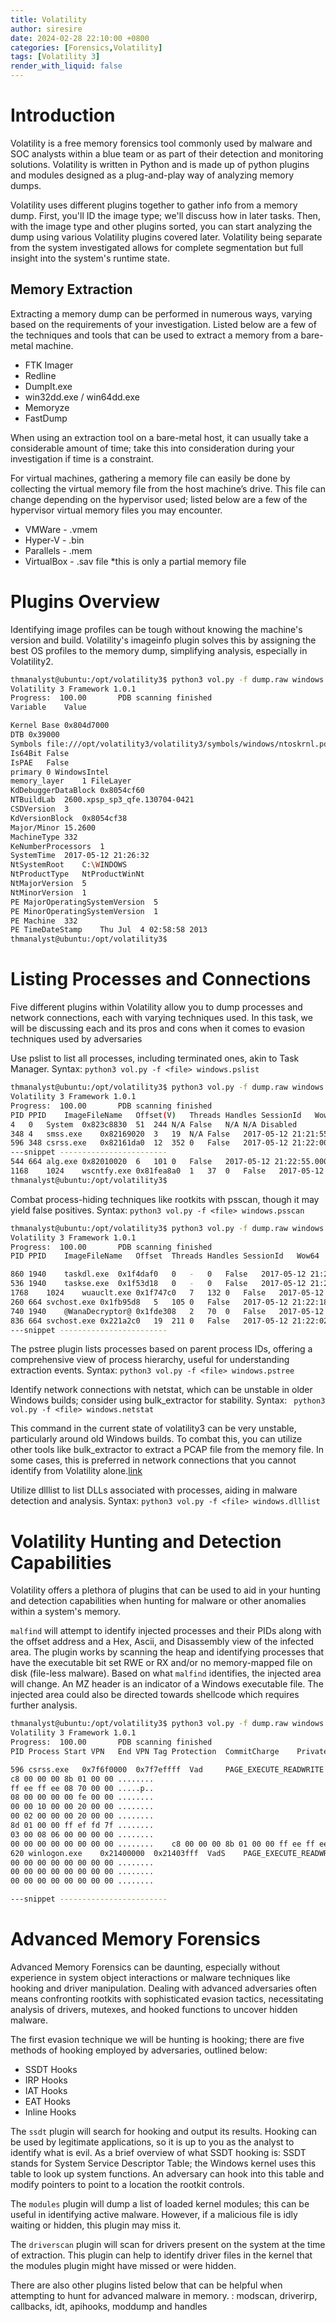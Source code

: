 ```yaml
---
title: Volatility
author: siresire
date: 2024-02-28 22:10:00 +0800
categories: [Forensics,Volatility]
tags: [Volatility 3]
render_with_liquid: false
---
```


# Introduction

Volatility is a free memory forensics tool commonly used by malware and SOC analysts within a blue team or as part of their detection and monitoring solutions. Volatility is written in Python and is made up of python plugins and modules designed as a plug-and-play way of analyzing memory dumps.

Volatility uses different plugins together to gather info from a memory dump. First, you'll ID the image type; we'll discuss how in later tasks. Then, with the image type and other plugins sorted, you can start analyzing the dump using various Volatility plugins covered later. Volatility being separate from the system investigated allows for complete segmentation but full insight into the system's runtime state.

## Memory Extraction

Extracting a memory dump can be performed in numerous ways, varying based on the requirements of your investigation. Listed below are a few of the techniques and tools that can be used to extract a memory from a bare-metal machine.

- FTK Imager
- Redline
- DumpIt.exe
- win32dd.exe / win64dd.exe
- Memoryze
- FastDump

When using an extraction tool on a bare-metal host, it can usually take a considerable amount of time; take this into consideration during your investigation if time is a constraint.


For virtual machines, gathering a memory file can easily be done by collecting the virtual memory file from the host machine’s drive. This file can change depending on the hypervisor used; listed below are a few of the hypervisor virtual memory files you may encounter.

- VMWare - .vmem
- Hyper-V - .bin
- Parallels - .mem
- VirtualBox - .sav file *this is only a partial memory file


# Plugins Overview

Identifying image profiles can be tough without knowing the machine's version and build. Volatility's imageinfo plugin solves this by assigning the best OS profiles to the memory dump, simplifying analysis, especially in Volatility2.

```bash
thmanalyst@ubuntu:/opt/volatility3$ python3 vol.py -f dump.raw windows.info
Volatility 3 Framework 1.0.1
Progress:  100.00		PDB scanning finished                     
Variable	Value

Kernel Base	0x804d7000
DTB	0x39000
Symbols	file:///opt/volatility3/volatility3/symbols/windows/ntoskrnl.pdb/423320282DB842E7BA2B0BFC86A84D75-2.json.xz
Is64Bit	False
IsPAE	False
primary	0 WindowsIntel
memory_layer	1 FileLayer
KdDebuggerDataBlock	0x8054cf60
NTBuildLab	2600.xpsp_sp3_qfe.130704-0421
CSDVersion	3
KdVersionBlock	0x8054cf38
Major/Minor	15.2600
MachineType	332
KeNumberProcessors	1
SystemTime	2017-05-12 21:26:32
NtSystemRoot	C:\WINDOWS
NtProductType	NtProductWinNt
NtMajorVersion	5
NtMinorVersion	1
PE MajorOperatingSystemVersion	5
PE MinorOperatingSystemVersion	1
PE Machine	332
PE TimeDateStamp	Thu Jul  4 02:58:58 2013
thmanalyst@ubuntu:/opt/volatility3$ 
```

# Listing Processes and Connections
Five different plugins within Volatility allow you to dump processes and network connections, each with varying techniques used. In this task, we will be discussing each and its pros and cons when it comes to evasion techniques used by adversaries

Use pslist to list all processes, including terminated ones, akin to Task Manager.
Syntax: `python3 vol.py -f <file> windows.pslist`

```bash
thmanalyst@ubuntu:/opt/volatility3$ python3 vol.py -f dump.raw windows.pslist
Volatility 3 Framework 1.0.1
Progress:  100.00		PDB scanning finished                     
PID	PPID	ImageFileName	Offset(V)	Threads	Handles	SessionId	Wow64	CreateTime	ExitTime	File output
4	0	System	0x823c8830	51	244	N/A	False	N/A	N/A	Disabled
348	4	smss.exe	0x82169020	3	19	N/A	False	2017-05-12 21:21:55.000000 	N/A	Disabled
596	348	csrss.exe	0x82161da0	12	352	0	False	2017-05-12 21:22:00.000000 	N/A	Disabled
---snippet ------------------------
544	664	alg.exe	0x82010020	6	101	0	False	2017-05-12 21:22:55.000000 	N/A	Disabled
1168	1024	wscntfy.exe	0x81fea8a0	1	37	0	False	2017-05-12 21:22:56.000000 	N/A	Disabled
thmanalyst@ubuntu:/opt/volatility3$ 

```

Combat process-hiding techniques like rootkits with psscan, though it may yield false positives. Syntax: `python3 vol.py -f <file> windows.psscan`

```bash
thmanalyst@ubuntu:/opt/volatility3$ python3 vol.py -f dump.raw windows.psscan
Volatility 3 Framework 1.0.1
Progress:  100.00		PDB scanning finished                     
PID	PPID	ImageFileName	Offset	Threads	Handles	SessionId	Wow64	CreateTime	ExitTime	File output

860	1940	taskdl.exe	0x1f4daf0	0	-	0	False	2017-05-12 21:26:23.000000 	2017-05-12 21:26:23.000000Disabled
536	1940	taskse.exe	0x1f53d18	0	-	0	False	2017-05-12 21:26:22.000000 	2017-05-12 21:26:23.000000Disabled
1768	1024	wuauclt.exe	0x1f747c0	7	132	0	False	2017-05-12 21:22:52.000000 	N/A	Disabled
260	664	svchost.exe	0x1fb95d8	5	105	0	False	2017-05-12 21:22:18.000000 	N/A	Disabled
740	1940	@WanaDecryptor@	0x1fde308	2	70	0	False	2017-05-12 21:22:22.000000 	N/A	Disabled
836	664	svchost.exe	0x221a2c0	19	211	0	False	2017-05-12 21:22:02.000000 	N/A	Disabled
---snippet ------------------------

```

The pstree plugin lists processes based on parent process IDs, offering a comprehensive view of process hierarchy, useful for understanding extraction events. Syntax: `python3 vol.py -f <file> windows.pstree`

Identify network connections with netstat, which can be unstable in older Windows builds; consider using bulk_extractor for stability. Syntax: ` python3 vol.py -f <file> windows.netstat`


This command in the current state of volatility3 can be very unstable, particularly around old Windows builds. To combat this, you can utilize other tools like bulk_extractor to extract a PCAP file from the memory file. In some cases, this is preferred in network connections that you cannot identify from Volatility alone.[link](https://tools.kali.org/forensics/bulk-extractor)

Utilize dlllist to list DLLs associated with processes, aiding in malware detection and analysis. Syntax: `python3 vol.py -f <file> windows.dlllist`

# Volatility Hunting and Detection Capabilities
Volatility offers a plethora of plugins that can be used to aid in your hunting and detection capabilities when hunting for malware or other anomalies within a system's memory.

`malfind` will attempt to identify injected processes and their PIDs along with the offset address and a Hex, Ascii, and Disassembly view of the infected area. The plugin works by scanning the heap and identifying processes that have the executable bit set RWE or RX and/or no memory-mapped file on disk (file-less malware). Based on what `malfind` identifies, the injected area will change. An MZ header is an indicator of a Windows executable file. The injected area could also be directed towards shellcode which requires further analysis.

```bash
thmanalyst@ubuntu:/opt/volatility3$ python3 vol.py -f dump.raw windows.malfind
Volatility 3 Framework 1.0.1
Progress:  100.00		PDB scanning finished                     
PID	Process	Start VPN	End VPN	Tag	Protection	CommitCharge	PrivateMemory	File output	Hexdump	Disasm

596	csrss.exe	0x7f6f0000	0x7f7effff	Vad 	PAGE_EXECUTE_READWRITE	0	0	Disabled	
c8 00 00 00 8b 01 00 00	........
ff ee ff ee 08 70 00 00	.....p..
08 00 00 00 00 fe 00 00	........
00 00 10 00 00 20 00 00	........
00 02 00 00 00 20 00 00	........
8d 01 00 00 ff ef fd 7f	........
03 00 08 06 00 00 00 00	........
00 00 00 00 00 00 00 00	........	c8 00 00 00 8b 01 00 00 ff ee ff ee 08 70 00 00 08 00 00 00 00 fe 00 00 00 00 10 00 00 20 00 00 00 02 00 00 00 20 00 00 8d 01 00 00 ff ef fd 7f 03 00 08 06 00 00 00 00 00 00 00 00 00 00 00 00
620	winlogon.exe	0x21400000	0x21403fff	VadS	PAGE_EXECUTE_READWRITE	4	1	Disabled	
00 00 00 00 00 00 00 00	........
00 00 00 00 00 00 00 00	........
00 00 00 00 00 00 00 00	........

---snippet ------------------------
```

# Advanced Memory Forensics

Advanced Memory Forensics can be daunting, especially without experience in system object interactions or malware techniques like hooking and driver manipulation. Dealing with advanced adversaries often means confronting rootkits with sophisticated evasion tactics, necessitating analysis of drivers, mutexes, and hooked functions to uncover hidden malware.

The first evasion technique we will be hunting is hooking; there are five methods of hooking employed by adversaries, outlined below:

- SSDT Hooks
- IRP Hooks
- IAT Hooks
- EAT Hooks
- Inline Hooks


The `ssdt` plugin will search for hooking and output its results. Hooking can be used by legitimate applications, so it is up to you as the analyst to identify what is evil. As a brief overview of what SSDT hooking is: SSDT stands for System Service Descriptor Table; the Windows kernel uses this table to look up system functions. An adversary can hook into this table and modify pointers to point to a location the rootkit controls.

The `modules` plugin will dump a list of loaded kernel modules; this can be useful in identifying active malware. However, if a malicious file is idly waiting or hidden, this plugin may miss it.

The `driverscan` plugin will scan for drivers present on the system at the time of extraction. This plugin can help to identify driver files in the kernel that the modules plugin might have missed or were hidden.

There are also other plugins listed below that can be helpful when attempting to hunt for advanced malware in memory.
: modscan, 
driverirp, 
callbacks, 
idt, 
apihooks, 
moddump and
handles
